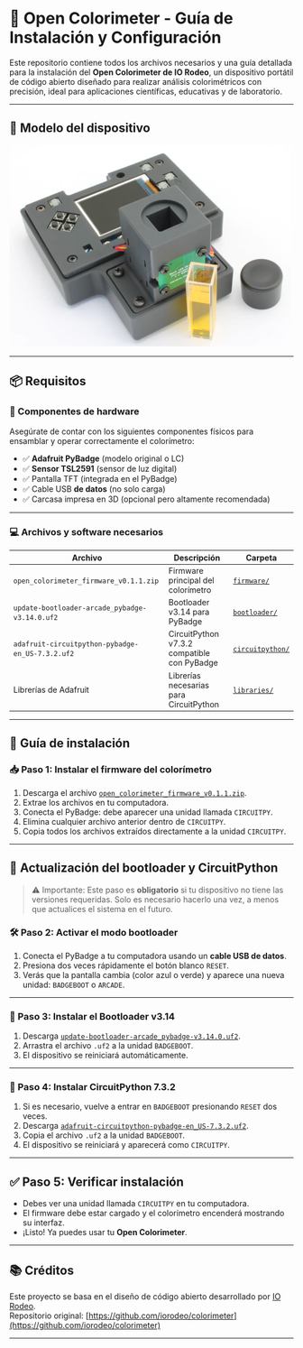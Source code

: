 # 🎨 Open Colorimeter - Guía de Instalación y Configuración

Este repositorio contiene todos los archivos necesarios y una guía detallada para la instalación del **Open Colorimeter de IO Rodeo**, un dispositivo portátil de código abierto diseñado para realizar análisis colorimétricos con precisión, ideal para aplicaciones científicas, educativas y de laboratorio.

---

## 📸 Modelo del dispositivo

<img src="image_1.png" alt="Open Colorimeter" width="500"/>

---

## 📦 Requisitos

### 🧰 Componentes de hardware

Asegúrate de contar con los siguientes componentes físicos para ensamblar y operar correctamente el colorímetro:

- ✅ **Adafruit PyBadge** (modelo original o LC)
- ✅ **Sensor TSL2591** (sensor de luz digital)
- ✅ Pantalla TFT (integrada en el PyBadge)
- ✅ Cable USB **de datos** (no solo carga)
- ✅ Carcasa impresa en 3D (opcional pero altamente recomendada)

---

### 💻 Archivos y software necesarios

| Archivo                                                   | Descripción                                      | Carpeta                |
|-----------------------------------------------------------|--------------------------------------------------|------------------------|
| `open_colorimeter_firmware_v0.1.1.zip`                    | Firmware principal del colorímetro               | [`firmware/`](firmware/) |
| `update-bootloader-arcade_pybadge-v3.14.0.uf2`            | Bootloader v3.14 para PyBadge                    | [`bootloader/`](bootloader/) |
| `adafruit-circuitpython-pybadge-en_US-7.3.2.uf2`          | CircuitPython v7.3.2 compatible con PyBadge      | [`circuitpython/`](circuitpython/) |
| Librerías de Adafruit                                     | Librerías necesarias para CircuitPython          | [`libraries/`](libraries/) |

---

## 🔧 Guía de instalación

### 📥 Paso 1: Instalar el firmware del colorímetro

1. Descarga el archivo [`open_colorimeter_firmware_v0.1.1.zip`](firmware/open_colorimeter_firmware_v0.1.1.zip).
2. Extrae los archivos en tu computadora.
3. Conecta el PyBadge: debe aparecer una unidad llamada `CIRCUITPY`.
4. Elimina cualquier archivo anterior dentro de `CIRCUITPY`.
5. Copia todos los archivos extraídos directamente a la unidad `CIRCUITPY`.

---

## 🔁 Actualización del bootloader y CircuitPython

> ⚠️ Importante: Este paso es **obligatorio** si tu dispositivo no tiene las versiones requeridas. Solo es necesario hacerlo una vez, a menos que actualices el sistema en el futuro.

### 🛠️ Paso 2: Activar el modo bootloader

1. Conecta el PyBadge a tu computadora usando un **cable USB de datos**.
2. Presiona dos veces rápidamente el botón blanco `RESET`.
3. Verás que la pantalla cambia (color azul o verde) y aparece una nueva unidad: `BADGEBOOT` o `ARCADE`.

---

### 🧱 Paso 3: Instalar el Bootloader v3.14

1. Descarga [`update-bootloader-arcade_pybadge-v3.14.0.uf2`](bootloader/update-bootloader-arcade_pybadge-v3.14.0.uf2).
2. Arrastra el archivo `.uf2` a la unidad `BADGEBOOT`.
3. El dispositivo se reiniciará automáticamente.

---

### 🐍 Paso 4: Instalar CircuitPython 7.3.2

1. Si es necesario, vuelve a entrar en `BADGEBOOT` presionando `RESET` dos veces.
2. Descarga [`adafruit-circuitpython-pybadge-en_US-7.3.2.uf2`](circuitpython/adafruit-circuitpython-pybadge-en_US-7.3.2.uf2).
3. Copia el archivo `.uf2` a la unidad `BADGEBOOT`.
4. El dispositivo se reiniciará y aparecerá como `CIRCUITPY`.

---

## ✅ Paso 5: Verificar instalación

- Debes ver una unidad llamada `CIRCUITPY` en tu computadora.
- El firmware debe estar cargado y el colorímetro encenderá mostrando su interfaz.
- ¡Listo! Ya puedes usar tu **Open Colorimeter**.

---

## 📚 Créditos

Este proyecto se basa en el diseño de código abierto desarrollado por [IO Rodeo](https://iorodeo.com).  
Repositorio original: [https://github.com/iorodeo/colorimeter](https://github.com/iorodeo/colorimeter)

---



